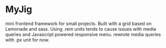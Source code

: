 # MyJig
mini frontend framework for small projects. Built with a grid based on Lemonade and sass. Using .rem units tends to cause 
issues with media queries and Javascript powered responsive menu. rewrote media queries with .px unit for now. 

